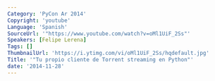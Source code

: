 ```yaml
---
Category: 'PyCon Ar 2014'
Copyright: 'youtube'
Language: 'Spanish'
SourceUrl: '"https://www.youtube.com/watch?v=oMl1UiF_2Ss"'
Speakers: [Felipe Lerena]
Tags: []
ThumbnailUrl: 'https://i.ytimg.com/vi/oMl1UiF_2Ss/hqdefault.jpg'
Title: '"Tu propio cliente de Torrent streaming en Python"'
date: '2014-11-28'
---
```


